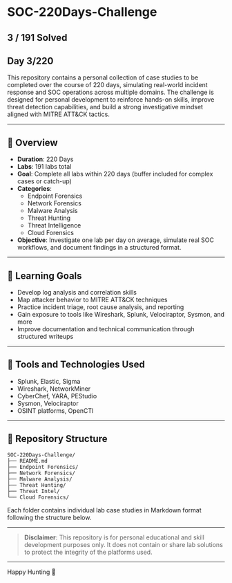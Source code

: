 <!-- GoogleBot: noindex -->

# SOC-220Days-Challenge

## 3 / 191 Solved
## Day 3/220

This repository contains a personal collection of case studies to be completed over the course of 220 days, simulating real-world incident response and SOC operations across multiple domains. The challenge is designed for personal development to reinforce hands-on skills, improve threat detection capabilities, and build a strong investigative mindset aligned with MITRE ATT&CK tactics.

---

## 📌 Overview
- **Duration**: 220 Days
- **Labs**: 191 labs total
- **Goal**: Complete all labs within 220 days (buffer included for complex cases or catch-up)
- **Categories**:
  - Endpoint Forensics
  - Network Forensics
  - Malware Analysis
  - Threat Hunting
  - Threat Intelligence
  - Cloud Forensics
- **Objective**: Investigate one lab per day on average, simulate real SOC workflows, and document findings in a structured format.

---

## 🧠 Learning Goals
- Develop log analysis and correlation skills
- Map attacker behavior to MITRE ATT&CK techniques
- Practice incident triage, root cause analysis, and reporting
- Gain exposure to tools like Wireshark, Splunk, Velociraptor, Sysmon, and more
- Improve documentation and technical communication through structured writeups

---

## 🧰 Tools and Technologies Used
- Splunk, Elastic, Sigma
- Wireshark, NetworkMiner
- CyberChef, YARA, PEStudio
- Sysmon, Velociraptor
- OSINT platforms, OpenCTI

---

## 📁 Repository Structure
```
SOC-220Days-Challenge/
├── README.md
├── Endpoint Forensics/
├── Network Forensics/
├── Malware Analysis/
├── Threat Hunting/
├── Threat Intel/
└── Cloud Forensics/
```
Each folder contains individual lab case studies in Markdown format following the structure below.

---

> **Disclaimer**: This repository is for personal educational and skill development purposes only. It does not contain or share lab solutions to protect the integrity of the platforms used.

---

Happy Hunting 🤠
